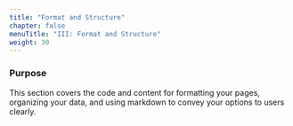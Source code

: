 ```yaml
---
title: "Format and Structure"
chapter: false
menuTitle: "III: Format and Structure"
weight: 30
---
```


### Purpose

This section covers the code and content for formatting your pages, organizing your data, and using markdown to convey your options to users clearly.